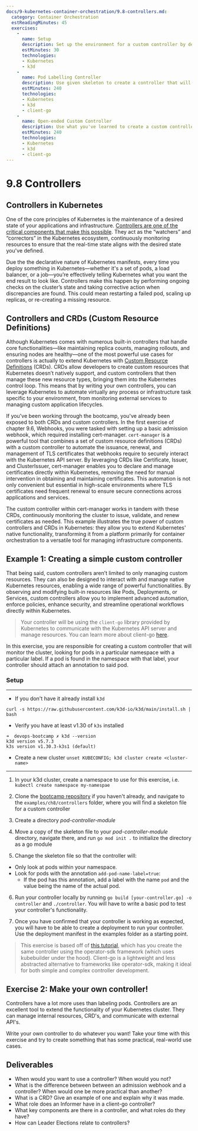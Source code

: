 ```yaml
---
docs/9-kubernetes-container-orchestration/9.8-controllers.md:
  category: Container Orchestration
  estReadingMinutes: 45
  exercises:
    -
      name: Setup
      description: Set up the environment for a custom controller by deploying a k3d cluster.
      estMinutes: 30
      technologies:
      - Kubernetes
      - k3d
    -
      name: Pod Labelling Controller
      description: Use given skeleton to create a controller that will give a pod a label if it has a certain annotation
      estMinutes: 240
      technologies:
      - Kubernetes
      - k3d
      - client-go
    -
      name: Open-ended Custom Controller
      description: Use what you've learned to create a custom controller with a function of our own choosing
      estMinutes: 240
      technologies:
      - Kubernetes
      - k3d
      - client-go
---
```


# 9.8 Controllers

## Controllers in Kubernetes

One of the core principles of Kubernetes is the maintenance of a desired state of your applications and infrastructure. [Controllers are one of the critical components that make this possible](https://kubernetes.io/docs/concepts/architecture/controller/). They act as the “watchers” and “correctors” in the Kubernetes ecosystem, continuously monitoring resources to ensure that the real-time state aligns with the desired state you've defined.

Due the the declarative nature of Kubernetes manifests, every time you deploy something in Kubernetes—whether it's a set of pods, a load balancer, or a job—you’re effectively telling Kubernetes what you want the end result to look like. Controllers make this happen by performing ongoing checks on the cluster’s state and taking corrective action when discrepancies are found. This could mean restarting a failed pod, scaling up replicas, or re-creating a missing resource.

## Controllers and CRDs (Custom Resource Definitions)

Although Kubernetes comes with numerous built-in controllers that handle core functionalities—like maintaining replica counts, managing rollouts, and ensuring nodes are healthy—one of the most powerful use cases for controllers is actually to extend Kubernetes with [Custom Resource Definitions](https://kubernetes.io/docs/concepts/extend-kubernetes/api-extension/custom-resources/) (CRDs). CRDs allow developers to create custom resources that Kubernetes doesn’t natively support, and custom controllers that then manage these new resource types, bringing them into the Kubernetes control loop. This means that by writing your own controllers, you can leverage Kubernetes to automate virtually any process or infrastructure task specific to your environment, from monitoring external services to managing custom application lifecycles.

If you've been working through the bootcamp, you've already been exposed to both CRDs and custom controllers. In the first exercise of chapter 9.6, Webhooks, you were tasked with setting up a basic admission webhook, which required installing cert-manager. `cert-manager` is a powerful tool that combines a set of custom resource definitions (CRDs) with a custom controller to automate the issuance, renewal, and management of TLS certificates that webhooks require to securely interact with the Kubernetes API server. By leveraging CRDs like Certificate, Issuer, and ClusterIssuer, cert-manager enables you to declare and manage certificates directly within Kubernetes, removing the need for manual intervention in obtaining and maintaining certificates. This automation is not only convenient but essential in high-scale environments where TLS certificates need frequent renewal to ensure secure connections across applications and services.

The custom controller within cert-manager works in tandem with these CRDs, continuously monitoring the cluster to issue, validate, and renew certificates as needed. This example illustrates the true power of custom controllers and CRDs in Kubernetes: they allow you to extend Kubernetes' native functionality, transforming it from a platform primarily for container orchestration to a versatile tool for managing infrastructure components.

## Example 1: Creating a simple custom controller

That being said, custom controllers aren’t limited to only managing custom resources. They can also be designed to interact with and manage native Kubernetes resources, enabling a wide range of powerful functionalities. By observing and modifying built-in resources like Pods, Deployments, or Services, custom controllers allow you to implement advanced automation, enforce policies, enhance security, and streamline operational workflows directly within Kubernetes.

> Your controller will be using the `client-go` library provided by Kubernetes to communicate with the Kubernetes API server and manage resources. You can learn more about client-go [here](https://github.com/kubernetes/client-go).

In this exercise, you are responsible for creating a custom controller that will monitor the cluster, looking for pods in a particular namespace with a particular label. If a pod is found in the namespace with that label, your controller should attach an annotation to said pod.

### Setup

___
- If you don't have it already install `k3d`
```shell
curl -s https://raw.githubusercontent.com/k3d-io/k3d/main/install.sh | bash
```

- Verify you have at least v1.30 of `k3s` installed
```shell
➜  devops-bootcamp ✗ k3d --version
k3d version v5.7.3
k3s version v1.30.3-k3s1 (default)
```

- Create a new cluster  `unset KUBECONFIG; k3d cluster create <cluster-name>`

___

1. In your k3d cluster, create a namespace to use for this exercise, i.e. `kubectl create namespace my-namespae`

2. Clone the [bootcamp repository](https://github.com/liatrio/devops-bootcamp) if you haven't already, and navigate to the `examples/ch8/controllers` folder, where you will find a skeleton file for a custom controller

3. Create a directory *pod-controller-module*

4. Move a copy of the skeleton file to your *pod-controller-module* directory, navigate there, and run `go mod init .` to initialize the directory as a go module

5. Change the skeleton file so that the controller will:
- Only look at pods within your namespace.
- Look for pods with the annotation `add-pod-name-label=true`:
  - If the pod has this annotation, add a label with the name `pod` and the value being the name of the actual pod.

6. Run your controller locally by running `go build [your-controller.go] -o controller` and `./controller`.  You will have to write a basic pod to test your controller's functionality.

7. Once you have confirmed that your controller is working as expected, you will have to be able to create a deployment to run your controller.  Use the deployment manifest in the examples folder as a starting point.

> This exercise is based off of [this tutorial](https://kubernetes.io/blog/2021/06/21/writing-a-controller-for-pod-labels/), which has you create the same controller using the operator-sdk framework (which uses kubebuilder under the hood).  Client-go is a lightweight and less abstracted alternative to frameworks like operator-sdk, making it ideal for both simple and complex controller development.

## Exercise 2: Make your own controller!

Controllers have a lot more uses than labeling pods.  Controllers are an excellent tool to extend the functionality of your Kubernetes cluster.  They can manage internal resources, CRD's, and communicate with external API's.

Write your own controller to do whatever you want!  Take your time with this exercise and try to create something that has some practical, real-world use cases.

## Deliverables

- When would you want to use a controller?  When would you not?
- What is the difference between between an admission webhook and a controller?  When would one be more practical than another?
- What is a CRD? Give an example of one and explain why it was made.
- What role does an Informer have in a client-go controller?
- What key components are there in a controller, and what roles do they have?
- How can Leader Elections relate to controllers?
